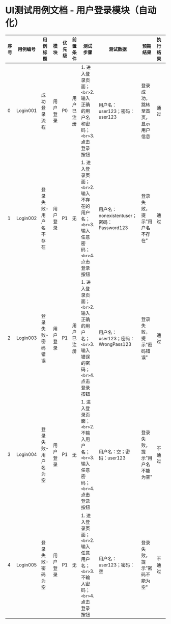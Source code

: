 # UI测试用例文档 - 用户登录模块（自动化）

| 序号 | 用例编号 | 用例标题              | 模块     | 优先级 | 前置条件   | 测试步骤                                                                                         | 测试数据                                   | 预期结果                           | 执行结果 | 测试人     | 测试时间   | 实际结果                                             |
| ---- | -------- | --------------------- | -------- | ------ | ---------- | ------------------------------------------------------------------------------------------------ | ------------------------------------------ | ---------------------------------- | -------- | ---------- | ---------- | -------------------------------------------------- |
| 0    | Login001 | 成功登录流程          | 用户登录 | P0     | 用户已注册 | 1. 进入登录页面；`<br>`2. 输入正确的用户名和密码；`<br>`3. 点击登录按钮                      | 用户名：user123；密码：user123             | 登录成功，跳转至首页，显示用户信息 | 通过     | 测试工程师 | 2025/10/16 | ![login001](../../../screenshots/test02-login/login1.png)
| 1    | Login002 | 登录失败-用户名不存在 | 用户登录 | P1     | 无         | 1. 进入登录页面；`<br>`2. 输入不存在的用户名；`<br>`3. 输入任意密码；`<br>`4. 点击登录按钮 | 用户名：nonexistentuser；密码：Password123 | 登录失败，提示"用户名不存在"       | 通过     | 测试工程师 | 2025/10/16 | ![login002](../../../screenshots/test02-login/login2.png)
| 2    | Login003 | 登录失败-密码错误     | 用户登录 | P1     | 用户已注册 | 1. 进入登录页面；`<br>`2. 输入正确的用户名；`<br>`3. 输入错误的密码；`<br>`4. 点击登录按钮 | 用户名：user123；密码：WrongPass123        | 登录失败，提示"密码错误"           | 通过     | 测试工程师 | 2025/10/16 | ![login003](../../../screenshots/test02-login/login3.png)
| 3    | Login004 | 登录失败-用户名为空   | 用户登录 | P1     | 无         | 1. 进入登录页面；`<br>`2. 不输入用户名；`<br>`3. 输入任意密码；`<br>`4. 点击登录按钮       | 用户名：空；密码：user123                  | 登录失败，提示"用户名不能为空"     | 不通过   | 测试工程师 | 2025/10/16 | ![login004](../../../screenshots/test02-login/login4.png)
| 4    | Login005 | 登录失败-密码为空     | 用户登录 | P1     | 无         | 1. 进入登录页面；`<br>`2. 输入任意用户名；`<br>`3. 不输入密码；`<br>`4. 点击登录按钮       | 用户名：user123；密码：空                  | 登录失败，提示"密码不能为空"       | 不通过   | 测试工程师 | 2025/10/16 | ![login005](../../../screenshots/test02-login/login5.png)
